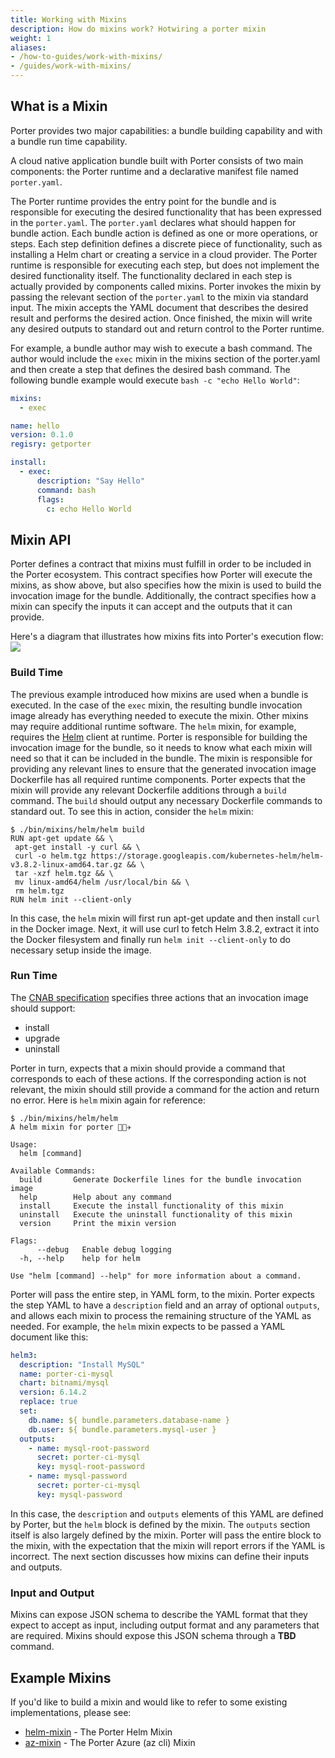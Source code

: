 ```yaml
---
title: Working with Mixins
description: How do mixins work? Hotwiring a porter mixin
weight: 1
aliases:
- /how-to-guides/work-with-mixins/
- /guides/work-with-mixins/
---
```


## What is a Mixin

Porter provides two major capabilities: a bundle building capability and with a bundle run time capability.

A cloud native application bundle built with Porter consists of two main components: the Porter runtime and a declarative manifest file named `porter.yaml`.

The Porter runtime provides the entry point for the bundle and is responsible for executing the desired functionality that has been expressed in the `porter.yaml`. The `porter.yaml` declares what should happen for bundle action. Each bundle action is defined as one or more operations, or steps. Each step definition defines a discrete piece of functionality, such as installing a Helm chart or creating a service in a cloud provider. The Porter runtime is responsible for executing each step, but does not implement the desired functionality itself. The functionality declared in each step is actually provided by components called mixins. Porter invokes the mixin by passing the relevant section of the `porter.yaml` to the mixin via standard input. The mixin accepts the YAML document that describes the desired result and performs the desired action. Once finished, the mixin will write any desired outputs to standard out and return control to the Porter runtime.

For example, a bundle author may wish to execute a bash command. The author would include the `exec` mixin in the mixins section of the porter.yaml and then create a step that defines the desired bash command. The following bundle example would execute `bash -c "echo Hello World"`:

```yaml
mixins:
  - exec

name: hello
version: 0.1.0
regisry: getporter

install:
  - exec:
      description: "Say Hello"
      command: bash
      flags:
        c: echo Hello World
```

## Mixin API

Porter defines a contract that mixins must fulfill in order to be included in the Porter ecosystem. This contract specifies how Porter will execute the mixins, as show above, but also specifies how the mixin is used to build the invocation image for the bundle. Additionally, the contract specifies how a mixin can specify the inputs it can accept and the outputs that it can provide.

Here's a diagram that illustrates how mixins fits into Porter's execution flow:
<img src="/images/mixins/flow-chart.png" style="max-width: 80%; height: auto;"/>

### Build Time

The previous example introduced how mixins are used when a bundle is executed. In the case of the `exec` mixin, the resulting bundle invocation image already has everything needed to execute the mixin. Other mixins may require additional runtime software. The `helm` mixin, for example, requires the [Helm](https://helm.sh/) client at runtime. Porter is responsible for building the invocation image for the bundle, so it needs to know what each mixin will need so that it can be included in the bundle. The mixin is responsible for providing any relevant lines to ensure that the generated invocation image Dockerfile has all required runtime components. Porter expects that the mixin will provide any relevant Dockerfile additions through a `build` command. The `build` should output any necessary Dockerfile commands to standard out. To see this in action, consider the `helm` mixin:

```console
$ ./bin/mixins/helm/helm build
RUN apt-get update && \
 apt-get install -y curl && \
 curl -o helm.tgz https://storage.googleapis.com/kubernetes-helm/helm-v3.8.2-linux-amd64.tar.gz && \
 tar -xzf helm.tgz && \
 mv linux-amd64/helm /usr/local/bin && \
 rm helm.tgz
RUN helm init --client-only
```

In this case, the `helm` mixin will first run apt-get update and then install `curl` in the Docker image. Next, it will use curl to fetch Helm 3.8.2, extract it into the Docker filesystem and finally run `helm init --client-only` to do necessary setup inside the image.

### Run Time

The [CNAB specification](https://github.com/cnabio/cnab-spec/blob/master/103-bundle-runtime.md) specifies three actions that an invocation image should support:

- install
- upgrade
- uninstall

Porter in turn, expects that a mixin should provide a command that corresponds to each of these actions. If the corresponding action is not relevant, the mixin should still provide a command for the action and return no error. Here is `helm` mixin again for reference:

```console
$ ./bin/mixins/helm/helm
A helm mixin for porter 👩🏽‍✈️

Usage:
  helm [command]

Available Commands:
  build       Generate Dockerfile lines for the bundle invocation image
  help        Help about any command
  install     Execute the install functionality of this mixin
  uninstall   Execute the uninstall functionality of this mixin
  version     Print the mixin version

Flags:
      --debug   Enable debug logging
  -h, --help    help for helm

Use "helm [command] --help" for more information about a command.
```

Porter will pass the entire step, in YAML form, to the mixin. Porter expects the step YAML to have a `description` field and an array of optional `outputs`, and allows each mixin to process the remaining structure of the YAML as needed. For example, the `helm` mixin expects to be passed a YAML document like this:

```yaml
helm3:
  description: "Install MySQL"
  name: porter-ci-mysql
  chart: bitnami/mysql
  version: 6.14.2
  replace: true
  set:
    db.name: ${ bundle.parameters.database-name }
    db.user: ${ bundle.parameters.mysql-user }
  outputs:
    - name: mysql-root-password
      secret: porter-ci-mysql
      key: mysql-root-password
    - name: mysql-password
      secret: porter-ci-mysql
      key: mysql-password
```

In this case, the `description` and `outputs` elements of this YAML are defined by Porter, but the `helm` block is defined by the mixin. The `outputs` section itself is also largely defined by the mixin. Porter will pass the entire block to the mixin, with the expectation that the mixin will report errors if the YAML is incorrect. The next section discusses how mixins can define their inputs and outputs.

### Input and Output

Mixins can expose JSON schema to describe the YAML format that they expect to accept as input, including output format and any parameters that are required. Mixins should expose this JSON schema through a **TBD** command.

## Example Mixins

If you'd like to build a mixin and would like to refer to some existing implementations, please see:

- [helm-mixin](https://github.com/getporter/helm3-mixin) - The Porter Helm Mixin
- [az-mixin](https://github.com/getporter/az-mixin) - The Porter Azure (az cli) Mixin
